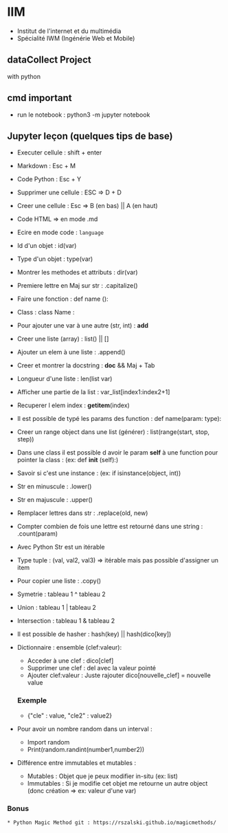 # IIM
  * Institut de l'internet et du multimédia
  * Spécialité IWM (Ingénérie Web et Mobile)

## dataCollect Project
with python

## cmd important
  * run le notebook : python3 -m jupyter notebook

## Jupyter leçon (quelques tips de base)
  * Executer cellule : shift + enter
  * Markdown : Esc + M
  * Code Python : Esc + Y
  * Supprimer une cellule : ESC => D + D
  * Creer une cellule : Esc => B (en bas) || A (en haut)
  * Code HTML => en mode .md
  * Ecire en mode code : ```language```
  * Id d'un objet : id(var)
  * Type d'un objet : type(var)
  * Montrer les methodes et attributs : dir(var)
  * Premiere lettre en Maj sur str : .capitalize()
  * Faire une fonction : def name ():
  * Class : class Name :
  * Pour ajouter une var à une autre (str, int) : __add__
  * Creer une liste (array) : list() || []
  * Ajouter un elem à une liste : .append()
  * Creer et montrer la docstring : __doc__ && Maj + Tab
  * Longueur d'une liste : len(list var)
  * Afficher une partie de la list : var_list[index1:index2+1]
  * Recuperer l elem index : __getitem__(index)
  * Il est possible de typé les params des function : def name(param: type):
  * Creer un range object dans une list (générer) : list(range(start, stop, step))
  * Dans une class il est possible d avoir le param __self__ à une function pour pointer la class : (ex: def __init__ (self):)
  * Savoir si c'est une instance : (ex: if isinstance(object, int))
  * Str en minuscule : .lower()
  * Str en majuscule : .upper()
  * Remplacer lettres dans str : .replace(old, new)
  * Compter combien de fois une lettre est retourné dans une string : .count(param)
  * Avec Python Str est un itérable
  * Type tuple : (val, val2, val3) => itérable mais pas possible d'assigner un item
  * Pour copier une liste : .copy()
  * Symetrie : tableau 1 ^ tableau 2
  * Union : tableau 1 | tableau 2
  * Intersection : tableau 1 & tableau 2
  * Il est possible de hasher : hash(key) || hash(dico[key])
  * Dictionnaire : ensemble (clef:valeur):
    * Acceder à une clef : dico[clef]
    * Supprimer une clef : del avec la valeur pointé
    * Ajouter clef:valeur : Juste rajouter dico[nouvelle_clef] = nouvelle value

    ### Exemple
      * {"cle" : value, "cle2" : value2}

  * Pour avoir un nombre random dans un interval :
    * Import random
    * Print(random.randint(number1,number2))
  * Différence entre immutables et mutables :
    * Mutables : Objet que je peux modifier in-situ (ex: list)
    * Immutables : Si je modifie cet objet me retourne un autre object (donc création => ex: valeur d'une var)

  ### Bonus
    * Python Magic Method git : https://rszalski.github.io/magicmethods/
